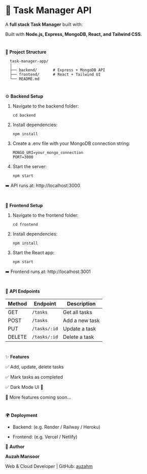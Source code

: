 # 📌 Task Manager API

A **full stack Task Manager** built with:

Built with **Node.js, Express, MongoDB, React, and Tailwind CSS**.

#

🚀 **Project Structure**

      task-manager-app/
      │
      ├── backend/       # Express + MongoDB API
      ├── frontend/      # React + Tailwind UI
      └── README.md

#

⚙️ **Backend Setup**

  1. Navigate to the backend folder:
     
         cd backend

  2. Install dependencies:

         npm install

  3. Create a .env file with your MongoDB connection string:

         MONGO_URI=your_mongo_connection
         PORT=3000

  4. Start the server:

         npm start

➡️ API runs at: http://localhost:3000

#

🎨 **Frontend Setup**

  1. Navigate to the frontend folder:

         cd frontend

  2. Install dependencies:

         npm install

  3. Start the React app:

         npm start

➡️ Frontend runs at: http://localhost:3001

#

📡 **API Endpoints**

  | Method | Endpoint     | Description    |
  | ------ | ------------ | -------------- |
  | GET    | `/tasks`     | Get all tasks  |
  | POST   | `/tasks`     | Add a new task |
  | PUT    | `/tasks/:id` | Update a task  |
  | DELETE | `/tasks/:id` | Delete a task  |

#

✨ **Features**

✅ Add, update, delete tasks

✅ Mark tasks as completed

✅ Dark Mode UI 🌙

🚧 More features coming soon...

#

🌍 **Deployment**

- Backend: (e.g. Render / Railway / Heroku)

- Frontend: (e.g. Vercel / Netlify)



👤 **Author**

**Auzah Mansoor**

Web & Cloud Developer | GitHub: [auzahm](https://github.com/auzahm)







